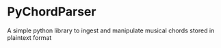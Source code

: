 # PyChordParser
A simple python library to ingest and manipulate musical chords stored in plaintext format

